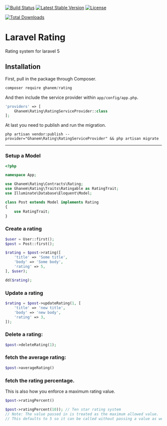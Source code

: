 [![Build Status](https://travis-ci.org/ghanem/rating.svg?branch=master)](https://travis-ci.org/ghanem/rating)
[![Latest Stable Version](https://poser.pugx.org/ghanem/rating/v/stable.svg)](https://packagist.org/packages/ghanem/rating) [![License](https://poser.pugx.org/ghanem/rating/license.svg)](https://packagist.org/packages/ghanem/rating)

[![Total Downloads](https://poser.pugx.org/ghanem/rating/downloads.svg)](https://packagist.org/packages/ghanem/rating)

# Laravel Rating
Rating system for laravel 5

## Installation

First, pull in the package through Composer.

```js
composer require ghanem/rating
```

And then include the service provider within `app/config/app.php`.

```php
'providers' => [
    Ghanem\Rating\RatingServiceProvider::class
];
```

At last you need to publish and run the migration.
```
php artisan vendor:publish --provider="Ghanem\Rating\RatingServiceProvider" && php artisan migrate
```

-----

### Setup a Model
```php
<?php

namespace App;

use Ghanem\Rating\Contracts\Rating;
use Ghanem\Rating\Traits\Ratingable as RatingTrait;
use Illuminate\Database\Eloquent\Model;

class Post extends Model implements Rating
{
    use RatingTrait;
}
```

### Create a rating
```php
$user = User::first();
$post = Post::first();

$rating = $post->rating([
    'title' => 'Some title',
    'body' => 'Some body',
    'rating' => 5,
], $user);

dd($rating);
```

### Update a rating
```php
$rating = $post->updateRating(1, [
    'title' => 'new title',
    'body' => 'new body',
    'rating' => 3,
]);
```

### Delete a rating:
```php
$post->deleteRating(1);
```

### fetch the average rating:
````php
$post->averageRating()
````

### fetch the rating percentage. 
This is also how you enforce a maximum rating value.
````php
$post->ratingPercent()

$post->ratingPercent(10)); // Ten star rating system
// Note: The value passed in is treated as the maximum allowed value.
// This defaults to 5 so it can be called without passing a value as well.
````
